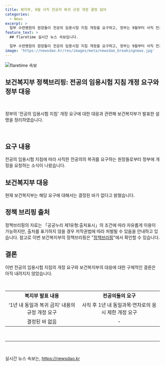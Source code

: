 ```yaml
---
title: 복지부, 9월 사직 전공자 복귀 규정 개정 결정 없어
categories:
  - News
excerpt: >
  일부 수련병원의 원장들이 전공의 임용시험 지침 개정을 요구하고, 정부는 9월부터 사직 전공의의 복귀를 허용할 계획이라고 보도됐다. 하지만 복지부는 아직 해당 요구에 대한 결정이 없다고 설명했다. 현재 상황에서 사직 전공의의 복귀가 가능해질지에 대한 논의가 계속되고 있는 상황이다. (150자)
feature_text: >
  ## flaretime 실시간 뉴스 속보입니다.

  일부 수련병원의 원장들이 전공의 임용시험 지침 개정을 요구하고, 정부는 9월부터 사직 전공의의 복귀를 허용할 계획이라고 보도됐다. 하지만 복지부는 아직 해당 요구에 대한 결정이 없다고 설명했다. 현재 상황에서 사직 전공의의 복귀가 가능해질지에 대한 논의가 계속되고 있는 상황이다. (150자)
image: 'https://newsdao.kr/res/images/meta/newsdao_breakingnews.jpg'
---
```


<p><img src="https://newsdao.kr/res/images/meta/newsdao_breakingnews.jpg" alt="flaretime 속보" /></p>

<h2 data-ke-size="size26">보건복지부 정책브리핑: 전공의 임용시험 지침 개정 요구와 정부 대응</h2>

<p data-ke-size="size16">&nbsp;</p>

<p>정부의 '전공의 임용시험 지침' 개정 요구에 대한 대응과 관련해 보건복지부가 발표한 설명을 정리하였습니다.</p>

<p data-ke-size="size16">&nbsp;</p>

<h2 data-ke-size="size24">요구 내용</h2>

<p>전공의 임용시험 지침에 따라 사직한 전공의의 복귀를 요구하는 원장들로부터 정부에 개정을 요청하는 소식이 나왔습니다. </p>

<h2 data-ke-size="size24">보건복지부 대응</h2>

<p data-ke-size="size16">현재 보건복지부는 해당 요구에 대해서는 결정된 바가 없다고 밝혔습니다. </p>

<h2 data-ke-size="size24">정책 브리핑 출처</h2>

<p>정책브리핑의 자료는 「공공누리 제1유형:출처표시」의 조건에 따라 자유롭게 이용이 가능하지만, 출처를 표기하지 않을 경우 저작권법에 따라 처벌될 수 있음을 안내하고 있습니다. 
참고로 이번 보건복지부의 정책브리핑은 "<a href="www.korea.kr">정책브리핑</a>"에서 확인할 수 있습니다. </p>

<h2 data-ke-size="size24">결론</h2>

<p data-ke-size="size16">이번 전공의 임용시험 지침의 개정 요구와 보건복지부의 대응에 대한 구체적인 결론은 아직 내려지지 않았습니다. </p>

<p data-ke-size="size16">&nbsp;</p>

<table>
<tbody>
<tr>
<td style="text-align: center; height: 17px;"><b>복지부 발표 내용</b></td>
<td style="text-align: center; height: 17px;"><b>전공의들의 요구</b></td>
</tr>
<tr>
<td style="text-align: center; height: 17px;">‘1년 내 동일과 복귀 금지’ 내용의 규정 개정 요구</td>
<td style="text-align: center; height: 17px;">사직 후 1년 내 동일과목·연차로의 응시 제한 개정 요구</td>
</tr>
<tr>
<td style="text-align: center; height: 17px;">결정된 바 없음</td>
<td style="text-align: center; height: 17px;">-</td>
</tr>
</tbody>
</table>

<p data-ke-size="size16">&nbsp;</p>

<hr>

<p data-ke-size="size16">&nbsp;</p>
실시간 뉴스 속보는, <a href="https://newsdao.kr" rel="dofollow">https://newsdao.kr</a>


